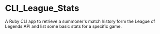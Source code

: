 # CLI_League_Stats

A Ruby CLI app to retrieve a summoner's match history form the League of Legends API and list some basic stats for a specific game.